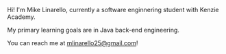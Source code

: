 Hi! I'm Mike Linarello, currently a software enginnering student with Kenzie Academy. 

My primary learning goals are in Java back-end engineering. 

You can reach me at mlinarello25@gmail.com!
